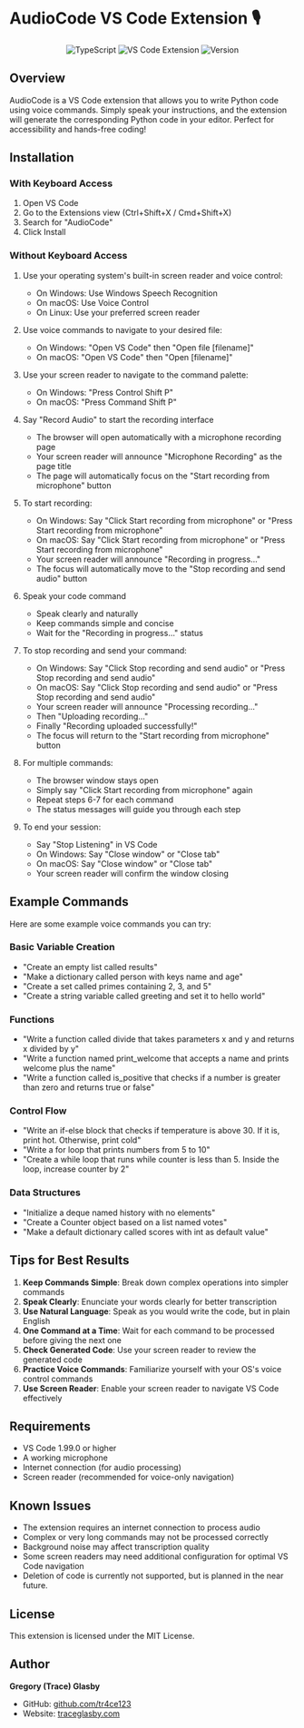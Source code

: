 # AudioCode VS Code Extension 🎙️

<div align="center">
  <img src="https://img.shields.io/badge/TypeScript-blue.svg" alt="TypeScript">
  <img src="https://img.shields.io/badge/VS%20Code-Extension-green.svg" alt="VS Code Extension">
  <img src="https://img.shields.io/badge/Version-0.0.1-blue.svg" alt="Version">
</div>

## Overview

AudioCode is a VS Code extension that allows you to write Python code using voice commands. Simply speak your instructions, and the extension will generate the corresponding Python code in your editor. Perfect for accessibility and hands-free coding!

## Installation

### With Keyboard Access

1. Open VS Code
2. Go to the Extensions view (Ctrl+Shift+X / Cmd+Shift+X)
3. Search for "AudioCode"
4. Click Install

### Without Keyboard Access

1. Use your operating system's built-in screen reader and voice control:

   - On Windows: Use Windows Speech Recognition
   - On macOS: Use Voice Control
   - On Linux: Use your preferred screen reader

2. Use voice commands to navigate to your desired file:

   - On Windows: "Open VS Code" then "Open file [filename]"
   - On macOS: "Open VS Code" then "Open [filename]"

3. Use your screen reader to navigate to the command palette:

   - On Windows: "Press Control Shift P"
   - On macOS: "Press Command Shift P"

4. Say "Record Audio" to start the recording interface

   - The browser will open automatically with a microphone recording page
   - Your screen reader will announce "Microphone Recording" as the page title
   - The page will automatically focus on the "Start recording from microphone" button

5. To start recording:

   - On Windows: Say "Click Start recording from microphone" or "Press Start recording from microphone"
   - On macOS: Say "Click Start recording from microphone" or "Press Start recording from microphone"
   - Your screen reader will announce "Recording in progress..."
   - The focus will automatically move to the "Stop recording and send audio" button

6. Speak your code command

   - Speak clearly and naturally
   - Keep commands simple and concise
   - Wait for the "Recording in progress..." status

7. To stop recording and send your command:

   - On Windows: Say "Click Stop recording and send audio" or "Press Stop recording and send audio"
   - On macOS: Say "Click Stop recording and send audio" or "Press Stop recording and send audio"
   - Your screen reader will announce "Processing recording..."
   - Then "Uploading recording..."
   - Finally "Recording uploaded successfully!"
   - The focus will return to the "Start recording from microphone" button

8. For multiple commands:

   - The browser window stays open
   - Simply say "Click Start recording from microphone" again
   - Repeat steps 6-7 for each command
   - The status messages will guide you through each step

9. To end your session:
   - Say "Stop Listening" in VS Code
   - On Windows: Say "Close window" or "Close tab"
   - On macOS: Say "Close window" or "Close tab"
   - Your screen reader will confirm the window closing

## Example Commands

Here are some example voice commands you can try:

### Basic Variable Creation

- "Create an empty list called results"
- "Make a dictionary called person with keys name and age"
- "Create a set called primes containing 2, 3, and 5"
- "Create a string variable called greeting and set it to hello world"

### Functions

- "Write a function called divide that takes parameters x and y and returns x divided by y"
- "Write a function named print_welcome that accepts a name and prints welcome plus the name"
- "Write a function called is_positive that checks if a number is greater than zero and returns true or false"

### Control Flow

- "Write an if-else block that checks if temperature is above 30. If it is, print hot. Otherwise, print cold"
- "Write a for loop that prints numbers from 5 to 10"
- "Create a while loop that runs while counter is less than 5. Inside the loop, increase counter by 2"

### Data Structures

- "Initialize a deque named history with no elements"
- "Create a Counter object based on a list named votes"
- "Make a default dictionary called scores with int as default value"

## Tips for Best Results

1. **Keep Commands Simple**: Break down complex operations into simpler commands
2. **Speak Clearly**: Enunciate your words clearly for better transcription
3. **Use Natural Language**: Speak as you would write the code, but in plain English
4. **One Command at a Time**: Wait for each command to be processed before giving the next one
5. **Check Generated Code**: Use your screen reader to review the generated code
6. **Practice Voice Commands**: Familiarize yourself with your OS's voice control commands
7. **Use Screen Reader**: Enable your screen reader to navigate VS Code effectively

## Requirements

- VS Code 1.99.0 or higher
- A working microphone
- Internet connection (for audio processing)
- Screen reader (recommended for voice-only navigation)

## Known Issues

- The extension requires an internet connection to process audio
- Complex or very long commands may not be processed correctly
- Background noise may affect transcription quality
- Some screen readers may need additional configuration for optimal VS Code navigation
- Deletion of code is currently not supported, but is planned in the near future.

## License

This extension is licensed under the MIT License.

## Author

**Gregory (Trace) Glasby**

- GitHub: [github.com/tr4ce123](https://github.com/tr4ce123)
- Website: [traceglasby.com](https://traceglasby.com)
